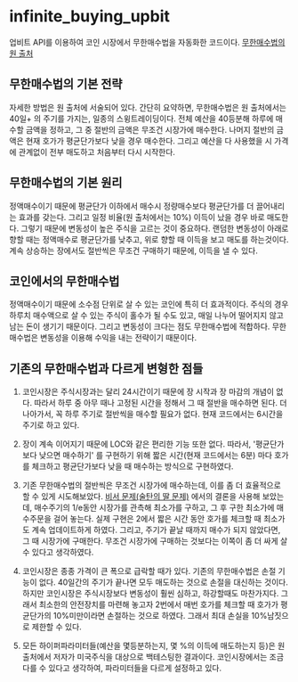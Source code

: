 # infinite_buying_upbit
업비트 API를 이용하여 코인 시장에서 무한매수법을 자동화한 코드이다.
[무한매수법의 원 출처](https://m.blog.naver.com/edgar0418/222224056120)  


## 무한매수법의 기본 전략
자세한 방법은 원 출처에 서술되어 있다. 간단히 요약하면, 무한매수법은 원 출처에서는 40일+ 의 주기를 가지는, 일종의 스윙트레이딩이다. 전체 예산을 40등분해 하루에 매수할 금액을 정하고, 그 중 절반의 금액은 무조건 시장가에 매수한다. 나머지 절반의 금액은 현재 호가가 평균단가보다 낮을 경우 매수한다. 그리고 예산을 다 사용했을 시 가격에 관계없이 전부 매도하고 처음부터 다시 시작한다.  


## 무한매수법의 기본 원리
정액매수이기 때문에 평균단가 이하에서 매수시 정량매수보다 평균단가를 더 끌어내리는 효과를 갖는다. 그리고 일정 비율(원 출처에서는 10%) 이득이 났을 경우 바로 매도한다. 그렇기 때문에 변동성이 높은 주식을 고르는 것이 중요하다. 랜덤한 변동성이 아래로 향할 때는 정액매수로 평균단가를 낮추고, 위로 향할 때 이득을 보고 매도를 하는것이다. 계속 상승하는 장에서도 절반씩은 무조건 구매하기 때문에, 이득을 낼 수 있다.   


## 코인에서의 무한매수법
정액매수이기 때문에 소수점 단위로 살 수 있는 코인에 특히 더 효과적이다. 주식의 경우 하루치 매수액으로 살 수 있는 주식이 홀수가 될 수도 있고, 매일 나누어 떨어지지 않고 남는 돈이 생기기 때문이다. 그리고 변동성이 크다는 점도 무한매수법에 적합하다. 무한매수법은 변동성을 이용해 수익을 내는 전략이기 때문이다.   


## 기존의 무한매수법과 다르게 변형한 점들  

1. 코인시장은 주식시장과는 달리 24시간이기 때문에 장 시작과 장 마감의 개념이 없다. 따라서 하루 중 아무 때나 고정된 시간을 정해서 그 때 절반을 매수하면 된다. 더 나아가서, 꼭 하루 주기로 절반씩을 매수할 필요가 없다. 현재 코드에서는 6시간을 주기로 하고 있다. 

2. 장이 계속 이어지기 때문에 LOC와 같은 편리한 기능 또한 없다. 따라서, '평균단가보다 낮으면 매수하기' 를 구현하기 위해 짧은 시간(현재 코드에서는 6분) 마다 호가를 체크하고 평균단가보다 낮을 때 매수하는 방식으로 구현하였다. 

3. 기존 무한매수법의 절반씩은 무조건 시장가에 매수하는데, 이를 좀 더 효율적으로 할 수 있게 시도해보았다. [비서 문제(술탄의 딸 문제)](https://en.wikipedia.org/wiki/Secretary_problem) 에서의 결론을 사용해 보았는데, 매수주기의 1/e동안 시장가를 관측해 최소가를 구하고, 그 후 구한 최소가에 매수주문을 걸어 놓는다. 실제 구현은 2에서 짧은 시간 동안 호가를 체크할 때 최소가도 계속 업데이트하게 하였다. 그리고, 주기가 끝날 때까지 매수가 되지 않았다면, 그 때 시장가에 구매한다. 무조건 시장가에 구매하는 것보다는 이쪽이 좀 더 싸게 살 수 있다고 생각하였다. 

4. 코인시장은 종종 가격이 큰 폭으로 급락할 때가 있다. 기존의 무한매수법은 손절 기능이 없다. 40일간의 주기가 끝나면 모두 매도하는 것으로 손절을 대신하는 것이다. 하지만 코인시장은 주식시장보다 변동성이 훨씬 심하고, 하강할때도 마찬가지다. 그래서 최소한의 안전장치를 마련해 놓고자 2번에서 매번 호가를 체크할 때 호가가 평균단가의 10%미만이라면 손절하는 것으로 하였다. 그래서 최대 손실을 10%남짓으로 제한할 수 있다. 

5. 모든 하이퍼파라미터들(예산을 몇등분하는지, 몇 %의 이득에 매도하는지 등)은 원 출처에서 저자가 미국주식을 대상으로 백테스팅한 결과이다. 코인시장에서는 조금 다를 수 있다고 생각하여, 파라미터들을 다르게 설정하고 있다. 
